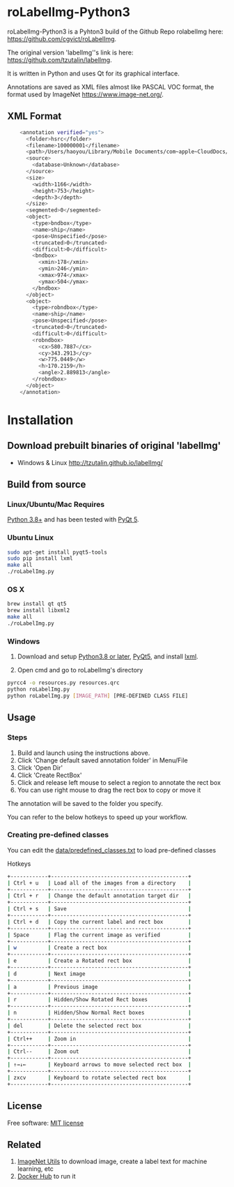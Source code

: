 # roLabelImg-Python3

roLabelImg-Python3 is a Pyhton3 build of the Github Repo rolabelImg here: <https://github.com/cgvict/roLabelImg>.

The original version 'labelImg''s link is here: <https://github.com/tzutalin/labelImg>.

It is written in Python and uses Qt for its graphical interface.

Annotations are saved as XML files almost like PASCAL VOC format, the format used by ImageNet <https://www.image-net.org/>.


## XML Format

```bash
    <annotation verified="yes">
      <folder>hsrc</folder>
      <filename>100000001</filename>
      <path>/Users/haoyou/Library/Mobile Documents/com~apple~CloudDocs/OneDrive/hsrc/100000001.bmp</path>
      <source>
        <database>Unknown</database>
      </source>
      <size>
        <width>1166</width>
        <height>753</height>
        <depth>3</depth>
      </size>
      <segmented>0</segmented>
      <object>
        <type>bndbox</type>
        <name>ship</name>
        <pose>Unspecified</pose>
        <truncated>0</truncated>
        <difficult>0</difficult>
        <bndbox>
          <xmin>178</xmin>
          <ymin>246</ymin>
          <xmax>974</xmax>
          <ymax>504</ymax>
        </bndbox>
      </object>
      <object>
        <type>robndbox</type>
        <name>ship</name>
        <pose>Unspecified</pose>
        <truncated>0</truncated>
        <difficult>0</difficult>
        <robndbox>
          <cx>580.7887</cx>
          <cy>343.2913</cy>
          <w>775.0449</w>
          <h>170.2159</h>
          <angle>2.889813</angle>
        </robndbox>
      </object>
    </annotation>
```


# Installation

## Download prebuilt binaries of original 'labelImg'

-  Windows & Linux <http://tzutalin.github.io/labelImg/>

## Build from source

### Linux/Ubuntu/Mac Requires 
[Python 3.8+](http://www.python.org/getit/) and has been tested with [PyQt 5](http://www.riverbankcomputing.co.uk/software/pyqt/intro).


### Ubuntu Linux

```bash
sudo apt-get install pyqt5-tools
sudo pip install lxml
make all
./roLabelImg.py
```

### OS X

```bash
brew install qt qt5
brew install libxml2
make all
./roLabelImg.py
```

### Windows

1. Download and setup [Python3.8 or later](https://www.python.org/downloads/), [PyQt5](https://www.riverbankcomputing.com/software/pyqt/download), and install [lxml](http://lxml.de/installation.html).

2. Open cmd and go to roLabelImg's directory

```bash
pyrcc4 -o resources.py resources.qrc
python roLabelImg.py
python roLabelImg.py [IMAGE_PATH] [PRE-DEFINED CLASS FILE]
```


## Usage


### Steps

1. Build and launch using the instructions above.
2. Click 'Change default saved annotation folder' in Menu/File
3. Click 'Open Dir'
4. Click 'Create RectBox'
5. Click and release left mouse to select a region to annotate the rect
   box
6. You can use right mouse to drag the rect box to copy or move it

The annotation will be saved to the folder you specify.

You can refer to the below hotkeys to speed up your workflow.

### Creating pre-defined classes

You can edit the [data/predefined\_classes.txt](/data/predefined_classes.txt) to load pre-defined classes

Hotkeys
```bash
+------------+--------------------------------------------+
| Ctrl + u   | Load all of the images from a directory    |
+------------+--------------------------------------------+
| Ctrl + r   | Change the default annotation target dir   |
+------------+--------------------------------------------+
| Ctrl + s   | Save                                       |
+------------+--------------------------------------------+
| Ctrl + d   | Copy the current label and rect box        |
+------------+--------------------------------------------+
| Space      | Flag the current image as verified         |
+------------+--------------------------------------------+
| w          | Create a rect box                          |
+------------+--------------------------------------------+
| e          | Create a Rotated rect box                  |
+------------+--------------------------------------------+
| d          | Next image                                 |
+------------+--------------------------------------------+
| a          | Previous image                             |
+------------+--------------------------------------------+
| r          | Hidden/Show Rotated Rect boxes             |
+------------+--------------------------------------------+
| n          | Hidden/Show Normal Rect boxes              |
+------------+--------------------------------------------+
| del        | Delete the selected rect box               |
+------------+--------------------------------------------+
| Ctrl++     | Zoom in                                    |
+------------+--------------------------------------------+
| Ctrl--     | Zoom out                                   |
+------------+--------------------------------------------+
| ↑→↓←       | Keyboard arrows to move selected rect box  |
+------------+--------------------------------------------+
| zxcv       | Keyboard to rotate selected rect box       |
+------------+--------------------------------------------+
```

## License

Free software: [MIT license](https://github.com/cgvict/roLabelImg/blob/master/LICENSE)

## Related

1. [ImageNet Utils](https://github.com/tzutalin/ImageNet_Utils) to
   download image, create a label text for machine learning, etc
2. [Docker Hub](https://hub.docker.com/r/tzutalin/py2qt4) to run it 
